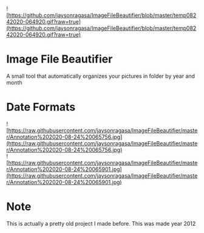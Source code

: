![https://github.com/jaysonragasa/ImageFileBeautifier/blob/master/temp08242020-064920.gif?raw=true](https://github.com/jaysonragasa/ImageFileBeautifier/blob/master/temp08242020-064920.gif?raw=true)
# Image File Beautifier
A small tool that automatically organizes your pictures in folder by year and month
  
# Date Formats
![https://raw.githubusercontent.com/jaysonragasa/ImageFileBeautifier/master/Annotation%202020-08-24%20065756.jpg](https://raw.githubusercontent.com/jaysonragasa/ImageFileBeautifier/master/Annotation%202020-08-24%20065756.jpg)  
![https://raw.githubusercontent.com/jaysonragasa/ImageFileBeautifier/master/Annotation%202020-08-24%20065901.jpg](https://raw.githubusercontent.com/jaysonragasa/ImageFileBeautifier/master/Annotation%202020-08-24%20065901.jpg)

# Note
This is actually a pretty old project I made before. This was made year 2012

